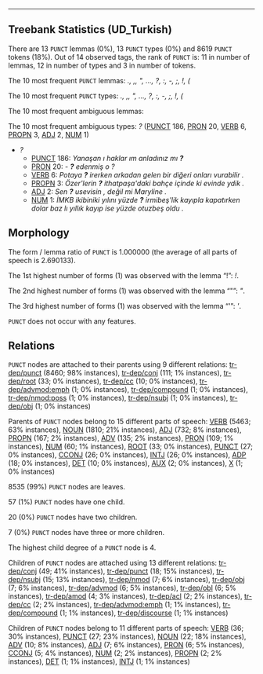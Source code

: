 

--------------------------------------------------------------------------------

## Treebank Statistics (UD_Turkish)

There are 13 `PUNCT` lemmas (0%), 13 `PUNCT` types (0%) and 8619 `PUNCT` tokens (18%).
Out of 14 observed tags, the rank of `PUNCT` is: 11 in number of lemmas, 12 in number of types and 3 in number of tokens.

The 10 most frequent `PUNCT` lemmas: <em>., ,, ", ..., ?, :, -, ;, !, (</em>

The 10 most frequent `PUNCT` types:  <em>., ,, ", ..., ?, :, -, ;, !, (</em>

The 10 most frequent ambiguous lemmas: 

The 10 most frequent ambiguous types:  <em>?</em> ([PUNCT]() 186, [PRON]() 20, [VERB]() 6, [PROPN]() 3, [ADJ]() 2, [NUM]() 1)


* <em>?</em>
  * [PUNCT]() 186: <em>Yanaşan ı haklar ım anladınız mı <b>?</b></em>
  * [PRON]() 20: <em>- <b>?</b> edenmiş o ?</em>
  * [VERB]() 6: <em>Potaya <b>?</b> irerken arkadan gelen bir diğeri onları vurabilir .</em>
  * [PROPN]() 3: <em>Özer'lerin <b>?</b> ithatpaşa'daki bahçe içinde ki evinde ydik .</em>
  * [ADJ]() 2: <em>Sen <b>?</b> usevisin , değil mi Maryline .</em>
  * [NUM]() 1: <em>İMKB ikibiniki yılını yüzde <b>?</b> irmibeş'lik kayıpla kapatırken dolar baz lı yıllık kayıp ise yüzde otuzbeş oldu .</em>

## Morphology

The form / lemma ratio of `PUNCT` is 1.000000 (the average of all parts of speech is 2.690133).

The 1st highest number of forms (1) was observed with the lemma “!”: <em>!</em>.

The 2nd highest number of forms (1) was observed with the lemma “"”: <em>"</em>.

The 3rd highest number of forms (1) was observed with the lemma “'”: <em>'</em>.

`PUNCT` does not occur with any features.


## Relations

`PUNCT` nodes are attached to their parents using 9 different relations: [tr-dep/punct]() (8460; 98% instances), [tr-dep/conj]() (111; 1% instances), [tr-dep/root]() (33; 0% instances), [tr-dep/cc]() (10; 0% instances), [tr-dep/advmod:emph]() (1; 0% instances), [tr-dep/compound]() (1; 0% instances), [tr-dep/nmod:poss]() (1; 0% instances), [tr-dep/nsubj]() (1; 0% instances), [tr-dep/obj]() (1; 0% instances)

Parents of `PUNCT` nodes belong to 15 different parts of speech: [VERB]() (5463; 63% instances), [NOUN]() (1810; 21% instances), [ADJ]() (732; 8% instances), [PROPN]() (167; 2% instances), [ADV]() (135; 2% instances), [PRON]() (109; 1% instances), [NUM]() (60; 1% instances), [ROOT]() (33; 0% instances), [PUNCT]() (27; 0% instances), [CCONJ]() (26; 0% instances), [INTJ]() (26; 0% instances), [ADP]() (18; 0% instances), [DET]() (10; 0% instances), [AUX]() (2; 0% instances), [X]() (1; 0% instances)

8535 (99%) `PUNCT` nodes are leaves.

57 (1%) `PUNCT` nodes have one child.

20 (0%) `PUNCT` nodes have two children.

7 (0%) `PUNCT` nodes have three or more children.

The highest child degree of a `PUNCT` node is 4.

Children of `PUNCT` nodes are attached using 13 different relations: [tr-dep/conj]() (49; 41% instances), [tr-dep/punct]() (18; 15% instances), [tr-dep/nsubj]() (15; 13% instances), [tr-dep/nmod]() (7; 6% instances), [tr-dep/obj]() (7; 6% instances), [tr-dep/advmod]() (6; 5% instances), [tr-dep/obl]() (6; 5% instances), [tr-dep/amod]() (4; 3% instances), [tr-dep/acl]() (2; 2% instances), [tr-dep/cc]() (2; 2% instances), [tr-dep/advmod:emph]() (1; 1% instances), [tr-dep/compound]() (1; 1% instances), [tr-dep/discourse]() (1; 1% instances)

Children of `PUNCT` nodes belong to 11 different parts of speech: [VERB]() (36; 30% instances), [PUNCT]() (27; 23% instances), [NOUN]() (22; 18% instances), [ADV]() (10; 8% instances), [ADJ]() (7; 6% instances), [PRON]() (6; 5% instances), [CCONJ]() (5; 4% instances), [NUM]() (2; 2% instances), [PROPN]() (2; 2% instances), [DET]() (1; 1% instances), [INTJ]() (1; 1% instances)

